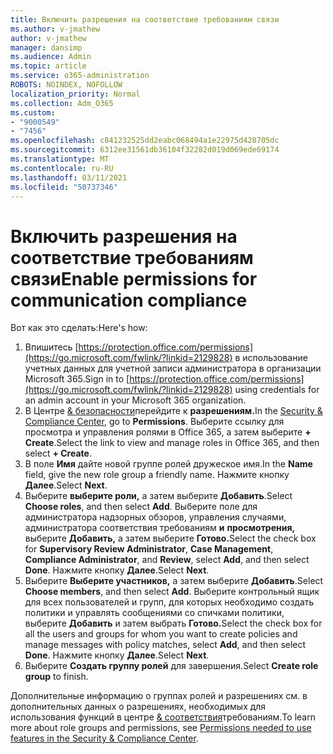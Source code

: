 ```yaml
---
title: Включить разрешения на соответствие требованиям связи
ms.author: v-jmathew
author: v-jmathew
manager: dansimp
ms.audience: Admin
ms.topic: article
ms.service: o365-administration
ROBOTS: NOINDEX, NOFOLLOW
localization_priority: Normal
ms.collection: Adm_O365
ms.custom:
- "9000549"
- "7456"
ms.openlocfilehash: c841232525dd2eabc068494a1e22975d428705dc
ms.sourcegitcommit: 6312ee31561db36104f32282d019d069ede69174
ms.translationtype: MT
ms.contentlocale: ru-RU
ms.lasthandoff: 03/11/2021
ms.locfileid: "50737346"
---
```

# <a name="enable-permissions-for-communication-compliance"></a><span data-ttu-id="8bdc1-102">Включить разрешения на соответствие требованиям связи</span><span class="sxs-lookup"><span data-stu-id="8bdc1-102">Enable permissions for communication compliance</span></span>

<span data-ttu-id="8bdc1-103">Вот как это сделать:</span><span class="sxs-lookup"><span data-stu-id="8bdc1-103">Here's how:</span></span>

1. <span data-ttu-id="8bdc1-104">Впишитесь [https://protection.office.com/permissions](https://go.microsoft.com/fwlink/?linkid=2129828) в использование учетных данных для учетной записи администратора в организации Microsoft 365.</span><span class="sxs-lookup"><span data-stu-id="8bdc1-104">Sign in to [https://protection.office.com/permissions](https://go.microsoft.com/fwlink/?linkid=2129828) using credentials for an admin account in your Microsoft 365 organization.</span></span>
2. <span data-ttu-id="8bdc1-105">В Центре [& безопасности](https://go.microsoft.com/fwlink/?linkid=2101341)перейдите к **разрешениям.**</span><span class="sxs-lookup"><span data-stu-id="8bdc1-105">In the [Security & Compliance Center](https://go.microsoft.com/fwlink/?linkid=2101341), go to **Permissions**.</span></span> <span data-ttu-id="8bdc1-106">Выберите ссылку для просмотра и управления ролями в Office 365, а затем выберите **\+ Create**.</span><span class="sxs-lookup"><span data-stu-id="8bdc1-106">Select the link to view and manage roles in Office 365, and then select **\+ Create**.</span></span>
3. <span data-ttu-id="8bdc1-107">В поле **Имя** дайте новой группе ролей дружеское имя.</span><span class="sxs-lookup"><span data-stu-id="8bdc1-107">In the **Name** field, give the new role group a friendly name.</span></span> <span data-ttu-id="8bdc1-108">Нажмите кнопку **Далее**.</span><span class="sxs-lookup"><span data-stu-id="8bdc1-108">Select **Next**.</span></span>
4. <span data-ttu-id="8bdc1-109">Выберите **выберите роли,** а затем выберите **Добавить**.</span><span class="sxs-lookup"><span data-stu-id="8bdc1-109">Select **Choose roles**, and then select **Add**.</span></span> <span data-ttu-id="8bdc1-110">Выберите поле для администратора надзорных обзоров, управления случаями, администратора соответствия требованиям **и** **просмотрения,** выберите **Добавить,** а затем выберите **Готово.**</span><span class="sxs-lookup"><span data-stu-id="8bdc1-110">Select the check box for **Supervisory Review Administrator**, **Case Management**, **Compliance Administrator**, and **Review**, select **Add**, and then select **Done**.</span></span> <span data-ttu-id="8bdc1-111">Нажмите кнопку **Далее**.</span><span class="sxs-lookup"><span data-stu-id="8bdc1-111">Select **Next**.</span></span>
5. <span data-ttu-id="8bdc1-112">Выберите **Выберите участников,** а затем выберите **Добавить**.</span><span class="sxs-lookup"><span data-stu-id="8bdc1-112">Select **Choose members**, and then select **Add**.</span></span> <span data-ttu-id="8bdc1-113">Выберите контрольный ящик для всех пользователей и групп, для которых необходимо создать политики и управлять сообщениями со спичками политики, выберите **Добавить** и затем выбрать **Готово.**</span><span class="sxs-lookup"><span data-stu-id="8bdc1-113">Select the check box for all the users and groups for whom you want to create policies and manage messages with policy matches, select **Add**, and then select **Done**.</span></span> <span data-ttu-id="8bdc1-114">Нажмите кнопку **Далее**.</span><span class="sxs-lookup"><span data-stu-id="8bdc1-114">Select **Next**.</span></span>
6. <span data-ttu-id="8bdc1-115">Выберите **Создать группу ролей** для завершения.</span><span class="sxs-lookup"><span data-stu-id="8bdc1-115">Select **Create role group** to finish.</span></span>

<span data-ttu-id="8bdc1-116">Дополнительные информацию о группах ролей и разрешениях см. в дополнительных данных о разрешениях, необходимых для использования функций в центре [& соответствия](https://go.microsoft.com/fwlink/?linkid=2114184)требованиям.</span><span class="sxs-lookup"><span data-stu-id="8bdc1-116">To learn more about role groups and permissions, see [Permissions needed to use features in the Security & Compliance Center](https://go.microsoft.com/fwlink/?linkid=2114184).</span></span>
